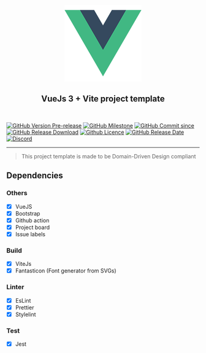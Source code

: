 <p align="center">
  <img src="public/images/logo.png" />
</p>
<h2 align="center">VueJs 3 + Vite project template</h2>
<br>

[![GitHub Version Pre-release](https://img.shields.io/github/v/release/JAGFx/vue3-template?include_prereleases&style=flat-square)](https://github.com/JAGFx/vue3-template/releases)
[![GitHub Milestone](https://img.shields.io/github/milestones/progress/JAGFx/vue3-template/0?style=flat-square)](https://github.com/JAGFx/vue3-template/issues?q=is%3Aopen+is%3Aissue+milestone%3A1.0)
[![GitHub Commit since](https://img.shields.io/github/commits-since/JAGFx/vue3-template/v0.0.3?style=flat-square)](https://github.com/JAGFx/vue3-template/releases)
[![GitHub Release Download](https://img.shields.io/github/downloads/JAGFx/vue3-template/total?style=flat-square)](https://github.com/JAGFx/vue3-template/releases/latest)
[![Github Licence](https://img.shields.io/github/license/JAGFx/vue3-template?style=flat-square)](https://github.com/JAGFx/vue3-template/blob/master/README.md)
[![GitHub Release Date](https://img.shields.io/github/release-date-pre/JAGFx/vue3-template?style=flat-square)](https://github.com/JAGFx/vue3-template/releases/latest)
[![Discord](https://img.shields.io/discord/764915323693826059.svg?label=&logo=discord&logoColor=ffffff&color=7389D8&labelColor=6A7EC2)](https://discord.gg/8abqrEeFxF)

<hr/>

> This project template is made to be Domain-Driven Design compliant

## Dependencies

### Others

- [x] VueJS
- [x] Bootstrap
- [x] Github action
- [x] Project board
- [x] Issue labels

### Build

- [x] ViteJs
- [x] Fantasticon (Font generator from SVGs)

### Linter

- [x] EsLint
- [x] Prettier
- [x] Stylelint

### Test
- [x] Jest
